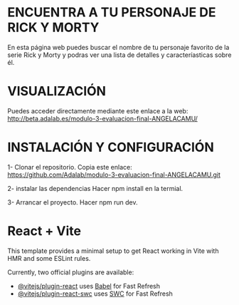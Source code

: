 # ENCUENTRA A TU PERSONAJE DE RICK Y MORTY
En esta página web puedes buscar el nombre de tu personaje favorito de la serie Rick y Morty y podras ver una lista de detalles y caracteríasticas sobre él.

# VISUALIZACIÓN
Puedes acceder directamente mediante este enlace a la web: http://beta.adalab.es/modulo-3-evaluacion-final-ANGELACAMU/

# INSTALACIÓN Y CONFIGURACIÓN
 1- Clonar el repositorio.
     Copia este enlace: https://github.com/Adalab/modulo-3-evaluacion-final-ANGELACAMU.git

 2- instalar las dependencias
     Hacer npm install en la termial.

 3- Arrancar el proyecto.
     Hacer npm run dev.




# React + Vite

This template provides a minimal setup to get React working in Vite with HMR and some ESLint rules.

Currently, two official plugins are available:

- [@vitejs/plugin-react](https://github.com/vitejs/vite-plugin-react/blob/main/packages/plugin-react/README.md) uses [Babel](https://babeljs.io/) for Fast Refresh
- [@vitejs/plugin-react-swc](https://github.com/vitejs/vite-plugin-react-swc) uses [SWC](https://swc.rs/) for Fast Refresh
